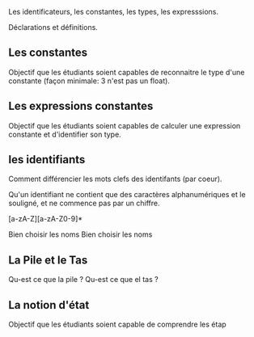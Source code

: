 Les identificateurs, les constantes, les types, les expresssions.

Déclarations et définitions. 


## Les constantes 

Objectif que les étudiants soient capables de reconnaitre le type d'une constante (façon minimale: 3 n'est pas un float).

## Les expressions constantes 

Objectif que les étudiants soient capables de calculer une expression constante et d'identifier son type.

## les identifiants 

Comment différencier les mots clefs des identifants (par coeur).

Qu'un identifiant ne contient que des caractères alphanumériques et le souligné, et ne commence pas par un chiffre.

[a-zA-Z][a-zA-Z0-9]*

Bien choisir les noms 
Bien choisir les noms 
## La Pile et le Tas

Qu-est ce que la pile ? Qu-est ce que el tas ?

## La notion d'état

Objectif que les étudiants soient capable de comprendre les étap

